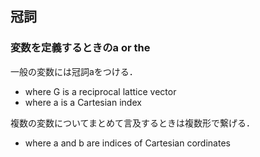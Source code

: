 



## 冠詞

### 変数を定義するときのa or the

一般の変数には冠詞aをつける．
- where G is a reciprocal lattice vector
- where a is a Cartesian index

複数の変数についてまとめて言及するときは複数形で繋げる．
- where a and b are indices of Cartesian cordinates


